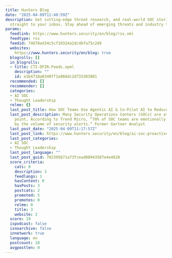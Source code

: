```yaml
---
title: Hunters Blog
date: "2025-04-09T11:48:59Z"
description: Get cutting-edge threat research, and real-world SOC stories - delivered
  straight to your inbox. Stay ahead of emerging threats and industry trends.
params:
  feedlink: https://www.hunters.security/en/blog/rss.xml
  feedtype: rss
  feedid: 74678ed34c5cf19324a2dc4bfa75c2d9
  websites:
    https://www.hunters.security/en/blog: true
  blogrolls: []
  in_blogrolls:
  - title: CTI-DFIR-Feeds.opml
    description: ""
    id: e1b4718a0340ff1e866dc2d733303081
  recommended: []
  recommender: []
  categories:
  - AI SOC
  - Thought Leadership
  relme: {}
  last_post_title: How SOC Teams Use Agentic AI & Co-Pilot AI to Reduce Risk
  last_post_description: Many Security Operations Centers (SOCs) are at a breaking
    point. According to Trend Micro, “70% of SOC teams are emotionally overwhelmed
    by the volume of security alerts.” Former Gartner Analyst
  last_post_date: "2025-04-09T11:17:57Z"
  last_post_link: https://www.hunters.security/en/blog/ai-soc-proactive-security-operations
  last_post_categories:
  - AI SOC
  - Thought Leadership
  last_post_language: ""
  last_post_guid: 782395671a73fcead88943587e4e4828
  score_criteria:
    cats: 0
    description: 3
    feedlangs: 1
    hasContent: 0
    hasPosts: 3
    postcats: 2
    promoted: 5
    promotes: 0
    relme: 0
    title: 3
    website: 2
  score: 19
  ispodcast: false
  isnoarchive: false
  innetwork: true
  language: en
  postcount: 10
  avgpostlen: 0
---
```

